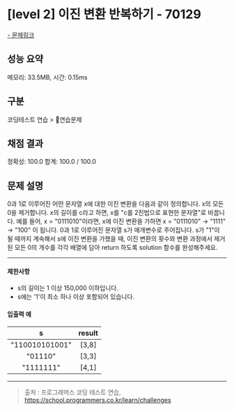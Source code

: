 # [level 2] 이진 변환 반복하기 - 70129

<a href="https://school.programmers.co.kr/learn/courses/30/lessons/70129">- 문제링크</a>

## 성능 요약

메모리: 33.5MB, 시간: 0.15ms

## 구분

코딩테스트 연습 > 연습문제

## 채점 결과

정확성: 100.0
합계: 100.0 / 100.0

## 문제 설명

0과 1로 이루어진 어떤 문자열 x에 대한 이진 변환을 다음과 같이 정의합니다.
x의 모든 0을 제거합니다.
x의 길이를 c라고 하면, x를 "c를 2진법으로 표현한 문자열"로 바꿉니다.
예를 들어, x = "0111010"이라면, x에 이진 변환을 가하면 x = "0111010" -> "1111" -> "100" 이 됩니다.
0과 1로 이루어진 문자열 s가 매개변수로 주어집니다. s가 "1"이 될 때까지 계속해서 s에 이진 변환을 가했을 때, 이진 변환의 횟수와 변환 과정에서 제거된 모든 0의 개수를 각각 배열에 담아 return 하도록 solution 함수를 완성해주세요.

---

#### 제한사항

- s의 길이는 1 이상 150,000 이하입니다.
- s에는 '1'이 최소 하나 이상 포함되어 있습니다.

#### 입출력 예

|     **s**      | **result** |
| :------------: | :--------: |
| "110010101001" |   [3,8]    |
|    "01110"     |   [3,3]    |
|   "1111111"    |   [4,1]    |

---

> 출처 : 프로그래머스 코딩 테스트 연습, <https://school.programmers.co.kr/learn/challenges>
